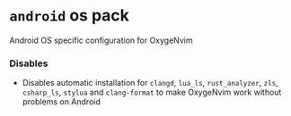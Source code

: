 # `android` os pack

Android OS specific configuration for OxygeNvim

### Disables

- Disables automatic installation for `clangd`, `lua_ls`, `rust_analyzer`, `zls`, `csharp_ls`, `stylua` and `clang-format` to make OxygeNvim work without problems on Android

